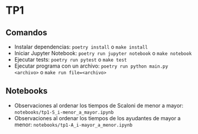 # TP1

## Comandos

- Instalar dependencias: `poetry install` o `make install`
- Iniciar Jupyter Notebook: `poetry run jupyter notebook` o `make notebook`
- Ejecutar tests: `poetry run pytest` o `make test`
- Ejecutar programa con un archivo: `poetry run python main.py <archivo>` o `make run file=<archivo>`

## Notebooks

- Observaciones al ordenar los tiempos de Scaloni de menor a mayor: `notebooks/tp1-S_i-menor_a_mayor.ipynb`
- Observaciones al ordenar los tiempos de los ayudantes de mayor a menor: `notebooks/tp1-A_i-mayor_a_menor.ipynb`